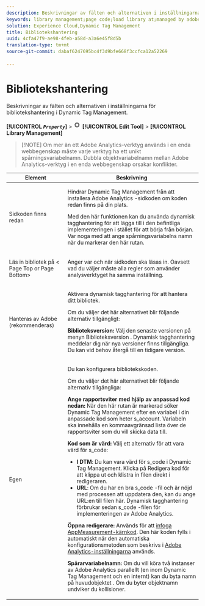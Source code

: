 ```yaml
---
description: Beskrivningar av fälten och alternativen i inställningarna för bibliotekshantering i Dynamic Tag Management.
keywords: library management;page code;load library at;managed by adobe;custom;code hosted;s_code hosted
solution: Experience Cloud,Dynamic Tag Management
title: Bibliotekshantering
uuid: 4cfa47f9-ae98-4feb-a58d-a3a6e45f8d5b
translation-type: tm+mt
source-git-commit: dabaf6247695bc4f3d9bfe668f3ccfca12a52269

---
```



# Bibliotekshantering

Beskrivningar av fälten och alternativen i inställningarna för bibliotekshantering i Dynamic Tag Management.

**[!UICONTROL  *`Property`*]** > ![](assets/settings_gear.png) **[!UICONTROL Edit Tool]** > **[!UICONTROL Library Management]**

>[!NOTE] Om mer än ett Adobe Analytics-verktyg används i en enda webbegenskap måste varje verktyg ha ett unikt spårningsvariabelnamn. Dubbla objektvariabelnamn mellan Adobe Analytics-verktyg i en enda webbegenskap orsakar konflikter.

<table id="table_2758C770C91B4025AD74009B360D71F7"> 
 <thead> 
  <tr> 
   <th colname="col1" class="entry"> Element </th> 
   <th colname="col2" class="entry"> Beskrivning </th> 
  </tr> 
 </thead>
 <tbody> 
  <tr> 
   <td colname="col1"> <p>Sidkoden finns redan </p> </td> 
   <td colname="col2"> <p> Hindrar Dynamic Tag Management från att installera <span class="keyword"> Adobe Analytics</span> -sidkoden om koden redan finns på din plats. </p> <p>Med den här funktionen kan du använda dynamisk tagghantering för att lägga till i den befintliga implementeringen i stället för att börja från början. Var noga med att ange spårningsvariabelns namn när du markerar den här rutan. </p> </td> 
  </tr> 
  <tr> 
   <td colname="col1"> <p>Läs in bibliotek på &lt;<span class="term"> Page Top</span> or <span class="term"> Page Bottom</span>&gt; </p> </td> 
   <td colname="col2"> <p>Anger var och när sidkoden ska läsas in. Oavsett vad du väljer måste alla regler som använder analysverktyget ha samma inställning. </p> </td> 
  </tr> 
  <tr> 
   <td colname="col1"> <p>Hanteras av Adobe (rekommenderas) </p> </td> 
   <td colname="col2"> <p>Aktivera dynamisk tagghantering för att hantera ditt bibliotek. </p> <p>Om du väljer det här alternativet blir följande alternativ tillgängligt: </p> <p> <b>Biblioteksversion: </b>Välj den senaste versionen på menyn <span class="wintitle"> Biblioteksversion</span> . Dynamisk tagghantering meddelar dig när nya versioner finns tillgängliga. Du kan vid behov återgå till en tidigare version. </p> </td> 
  </tr> 
  <tr> 
   <td colname="col1"> <p> Egen </p> </td> 
   <td colname="col2"> <p>Du kan konfigurera bibliotekskoden. </p> <p>Om du väljer det här alternativet blir följande alternativ tillgängliga: </p> <p> <b>Ange rapportsviter med hjälp av anpassad kod nedan: </b>När den här rutan är markerad söker Dynamic Tag Management efter en variabel i din anpassade kod som heter <span class="varname"> s_account</span>. Variabeln ska innehålla en kommaavgränsad lista över de rapportsviter som du vill skicka data till. </p> <p> <b>Kod som är värd: </b>Välj ett alternativ för att vara värd för <span class="filepath"> s_code</span>: </p> 
    <ul id="ul_FC395283365A4BBAA8A5FE5871D16EC6"> 
     <li id="li_36D733C533CE40F1868309130551D4DE"> <b>I DTM</b>: Du kan vara värd för <span class="filepath"> s_code</span> i Dynamic Tag Management. Klicka på <span class="uicontrol"> Redigera kod</span> för att klippa ut och klistra in filen direkt i redigeraren. </li> 
     <li id="li_A64734C66D254079A5E16DC8DBEDA3F6"> <b>URL</b>: Om du har en bra <span class="filepath"> s_code</span> -fil och är nöjd med processen att uppdatera den, kan du ange URL:en till filen här. Dynamisk tagghantering förbrukar sedan <span class="filepath"> s_code</span> -filen för implementeringen av <span class="keyword"> Adobe Analytics</span>. </li> 
    </ul> <p> <b>Öppna redigerare:</b> Används för att <a href="/help/implement/other/dtm/c-aa-tool/t-appmeasurement-code.md"  >infoga AppMeasurement-kärnkod</a>. Den här koden fylls i automatiskt när den automatiska konfigurationsmetoden som beskrivs i <a href="/help/implement/other/dtm/c-aa-tool/analytics-dtm.md"  >Adobe Analytics-inställningarna</a> används. </p> <p> <b>Spårarvariabelnamn: </b>Om du vill köra två instanser av <span class="keyword"> Adobe Analytics</span> parallellt (en inom Dynamic Tag Management och en internt) kan du byta namn på <span class="term"> huvudobjektet</span> . Om du byter objektnamn undviker du kollisioner. </p> </td> 
  </tr> 
 </tbody> 
</table>

